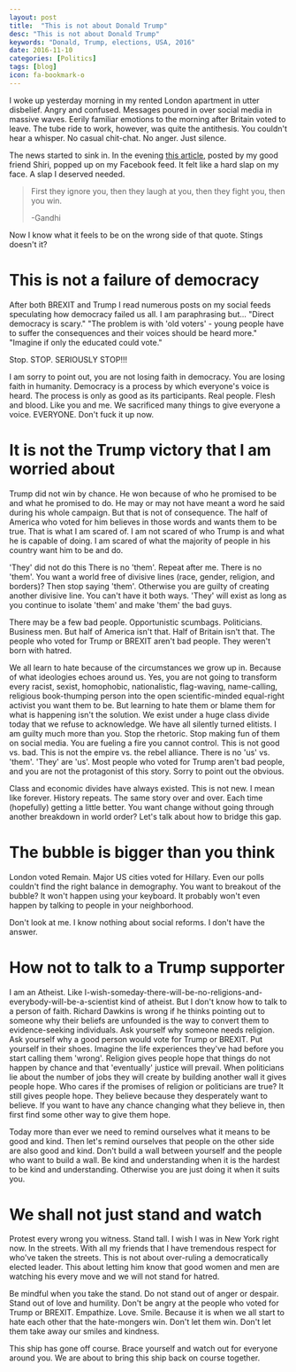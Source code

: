 ```yaml
---
layout: post
title:  "This is not about Donald Trump"
desc: "This is not about Donald Trump"
keywords: "Donald, Trump, elections, USA, 2016"
date: 2016-11-10
categories: [Politics]
tags: [blog]
icon: fa-bookmark-o
---
```


I woke up yesterday morning in my rented London apartment in utter disbelief. Angry and confused. Messages poured in over social media in massive waves. Eerily familiar emotions to the morning after Britain voted to leave. The tube ride to work, however, was quite the antithesis. You couldn't hear a whisper. No casual chit-chat. No anger. Just silence.

The news started to sink in. In the evening [this article](http://www.cracked.com/blog/6-reasons-trumps-rise-that-no-one-talks-about/), posted by my good friend Shiri, popped up on my Facebook feed. It felt like a hard slap on my face. A slap I deserved needed.

> First they ignore you, then they laugh at you, then they fight you, then you win.
> 
> -Gandhi

Now I know what it feels to be on the wrong side of that quote. Stings doesn't it?



# This is not a failure of democracy
After both BREXIT and Trump I read numerous posts on my social feeds speculating how democracy failed us all. I am paraphrasing but...
"Direct democracy is scary."
"The problem is with 'old voters' - young people have to suffer the consequences and their voices should be heard more."
"Imagine if only the educated could vote."


Stop. STOP. SERIOUSLY STOP!!!


I am sorry to point out, you are not losing faith in democracy. You are losing faith in humanity. Democracy is a process by which everyone's voice is heard. The process is only as good as its participants. Real people. Flesh and blood. Like you and me. We sacrificed many things to give everyone a voice. EVERYONE. Don't fuck it up now.



# It is not the Trump victory that I am worried about
Trump did not win by chance. He won because of who he promised to be and what he promised to do. He may or may not have meant a word he said during his whole campaign. But that is not of consequence. The half of America who voted for him believes in those words and wants them to be true. That is what I am scared of. I am not scared of who Trump is and what he is capable of doing. I am scared of what the majority of people in his country want him to be and do.

'They' did not do this
There is no 'them'. Repeat after me. There is no 'them'. You want a world free of divisive lines (race, gender, religion, and borders)? Then stop saying 'them'. Otherwise you are guilty of creating another divisive line. You can't have it both ways. 'They' will exist as long as you continue to isolate 'them' and make 'them' the bad guys.

There may be a few bad people. Opportunistic scumbags. Politicians. Business men. But half of America isn't that. Half of Britain isn't that. The people who voted for Trump or BREXIT aren't bad people. They weren't born with hatred.

We all learn to hate because of the circumstances we grow up in. Because of what ideologies echoes around us. Yes, you are not going to transform every racist, sexist, homophobic, nationalistic, flag-waving, name-calling, religious book-thumping person into the open scientific-minded equal-right activist you want them to be. But learning to hate them or blame them for what is happening isn't the solution. We exist under a huge class divide today that we refuse to acknowledge. We have all silently turned elitists. I am guilty much more than you. Stop the rhetoric. Stop making fun of them on social media. You are fueling a fire you cannot control. This is not good vs. bad. This is not the empire vs. the rebel alliance. There is no 'us' vs. 'them'. 'They' are 'us'. Most people who voted for Trump aren't bad people, and you are not the protagonist of this story. Sorry to point out the obvious.

Class and economic divides have always existed. This is not new. I mean like forever. History repeats. The same story over and over. Each time (hopefully) getting a little better. You want change without going through another breakdown in world order? Let's talk about how to bridge this gap.



# The bubble is bigger than you think
London voted Remain. Major US cities voted for Hillary. Even our polls couldn't find the right balance in demography. You want to breakout of the bubble? It won't happen using your keyboard. It probably won't even happen by talking to people in your neighborhood.

Don't look at me. I know nothing about social reforms. I don't have the answer.



# How not to talk to a Trump supporter
I am an Atheist. Like I-wish-someday-there-will-be-no-religions-and-everybody-will-be-a-scientist kind of atheist. But I don't know how to talk to a person of faith. Richard Dawkins is wrong if he thinks pointing out to someone why their beliefs are unfounded is the way to convert them to evidence-seeking individuals. Ask yourself why someone needs religion. Ask yourself why a good person would vote for Trump or BREXIT. Put yourself in their shoes. Imagine the life experiences they've had before you start calling them 'wrong'. Religion gives people hope that things do not happen by chance and that 'eventually' justice will prevail. When politicians lie about the number of jobs they will create by building another wall it gives people hope. Who cares if the promises of religion or politicians are true? It still gives people hope. They believe because they desperately want to believe. If you want to have any chance changing what they believe in, then first find some other way to give them hope.

Today more than ever we need to remind ourselves what it means to be good and kind. Then let's remind ourselves that people on the other side are also good and kind. Don't build a wall between yourself and the people who want to build a wall. Be kind and understanding when it is the hardest to be kind and understanding. Otherwise you are just doing it when it suits you.



# We shall not just stand and watch
Protest every wrong you witness. Stand tall. I wish I was in New York right now. In the streets. With all my friends that I have tremendous respect for who've taken the streets. This is not about over-ruling a democratically elected leader. This about letting him know that good women and men are watching his every move and we will not stand for hatred.

Be mindful when you take the stand. Do not stand out of anger or despair. Stand out of love and humility. Don't be angry at the people who voted for Trump or BREXIT. Empathize. Love. Smile. Because it is when we all start to hate each other that the hate-mongers win. Don't let them win. Don't let them take away our smiles and kindness.

This ship has gone off course. Brace yourself and watch out for everyone around you. We are about to bring this ship back on course together.